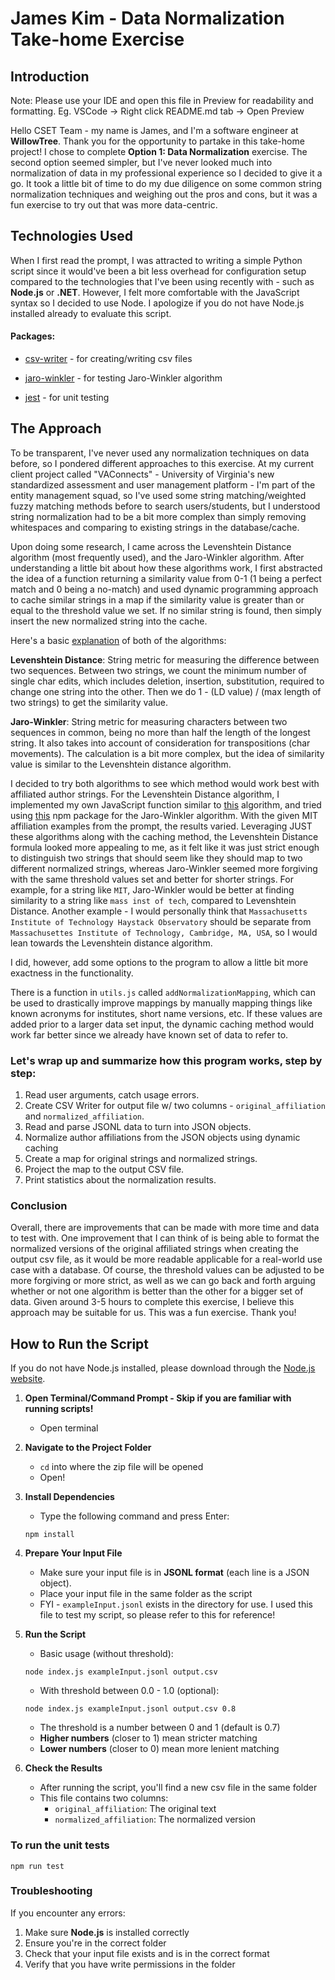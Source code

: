 # James Kim - Data Normalization Take-home Exercise

## Introduction

Note: Please use your IDE and open this file in Preview for readability and formatting. Eg. VSCode -> Right click README.md tab -> Open Preview

Hello CSET Team - my name is James, and I'm a software engineer at **WillowTree**. Thank you for the opportunity to partake in this take-home project!
I chose to complete **Option 1: Data Normalization** exercise. The second option seemed simpler, but I've never looked much into normalization of data
in my professional experience so I decided to give it a go. It took a little bit of time to do my due diligence on some common string normalization
techniques and weighing out the pros and cons, but it was a fun exercise to try out that was more data-centric.

## Technologies Used

When I first read the prompt, I was attracted to writing a simple Python script since it would've been a bit less overhead for configuration setup compared to the technologies that I've been using recently with - such as **Node.js** or **.NET**. However, I felt more comfortable with the JavaScript syntax so I decided to use Node. I apologize if you do not have Node.js installed already to evaluate this script.

#### Packages:

- [csv-writer](https://www.npmjs.com/package/csv-writer) - for creating/writing csv files

- [jaro-winkler](https://www.npmjs.com/package/jaro-winkler) - for testing Jaro-Winkler algorithm

- [jest](https://www.npmjs.com/package/jest) - for unit testing

## The Approach

To be transparent, I've never used any normalization techniques on data before, so I pondered different approaches to this exercise.
At my current client project called "VAConnects" - University of Virginia's new standardized assessment and user management
platform - I'm part of the entity management squad, so I've used some string matching/weighted fuzzy matching methods before to search users/students, but I understood string normalization had to be a bit more complex than simply removing whitespaces and comparing to existing strings in the database/cache.

Upon doing some research, I came across the Levenshtein Distance algorithm (most frequently used), and the Jaro-Winkler algorithm. After understanding a little bit about how these algorithms work, I first abstracted the idea of a function returning a similarity value from 0-1 (1 being a perfect match and 0 being a no-match) and used dynamic programming approach to cache similar strings in a map if the similarity value is greater than or equal to the threshold value we set. If no similar string is found, then simply insert the new normalized string into the cache.

Here's a basic [explanation](https://srinivas-kulkarni.medium.com/jaro-winkler-vs-levenshtein-distance-2eab21832fd6) of both of the algorithms:

**Levenshtein Distance**: String metric for measuring the difference between two sequences. Between two strings, we count the minimum number of single char edits, which includes deletion, insertion, substitution, required to change one string into the other. Then we do
1 - (LD value) / (max length of two strings) to get the similarity value.

**Jaro-Winkler**: String metric for measuring characters between two sequences in common, being no more than half the length of the longest string. It also takes into account of consideration for transpositions (char movements). The calculation is a bit more complex, but
the idea of similarity value is similar to the Levenshtein distance algorithm.

I decided to try both algorithms to see which method would work best with affiliated author strings. For the Levenshtein Distance algorithm, I implemented my own JavaScript function similar to [this](https://www.30secondsofcode.org/js/s/levenshtein-distance/) algorithm, and tried using [this](https://www.npmjs.com/package/jaro-winkler) npm package for the Jaro-Winkler algorithm. With the given MIT affiliation examples from the prompt, the results varied. Leveraging JUST these algorithms along with the caching method, the Levenshtein Distance formula looked more appealing to me, as it felt like it was just strict enough to distinguish two strings that should seem like they should map to two different normalized strings, whereas Jaro-Winkler seemed more forgiving with the same threshold values set and better for shorter strings. For example, for a string like `MIT`, Jaro-Winkler would be better at finding similarity to a string like `mass inst of tech`, compared to Levenshtein Distance. Another example - I would personally think that `Massachusetts Institute of Technology Haystack Observatory` should be separate from `Massachusettes Institute of Technology, Cambridge, MA, USA`, so I would lean towards the Levenshtein distance algorithm.

I did, however, add some options to the program to allow a little bit more exactness in the functionality.

There is a function in `utils.js` called `addNormalizationMapping`, which can be used to drastically improve mappings by manually mapping things like known acronyms for institutes, short name versions, etc. If these values are added prior to a larger data set input,
the dynamic caching method would work far better since we already have known set of data to refer to.

### Let's wrap up and summarize how this program works, step by step:

1. Read user arguments, catch usage errors.
2. Create CSV Writer for output file w/ two columns - `original_affiliation` and `normalized_affiliation`.
3. Read and parse JSONL data to turn into JSON objects.
4. Normalize author affiliations from the JSON objects using dynamic caching
5. Create a map for original strings and normalized strings.
6. Project the map to the output CSV file.
7. Print statistics about the normalization results.

### Conclusion

Overall, there are improvements that can be made with more time and data to test with. One improvement that I can think of is being able to format the normalized versions of the original affiliated strings when creating the output csv file, as it would be more readable applicable for a real-world use case with a database. Of course, the threshold values can be adjusted to be more forgiving or more strict, as well as we can go back and forth arguing whether or not one algorithm is better than the other for a bigger set of data. Given around 3-5 hours to complete this exercise, I believe this approach may be suitable for us. This was a fun exercise. Thank you!

## How to Run the Script

If you do not have Node.js installed, please download through the [Node.js website](https://nodejs.org/en/download).

1. **Open Terminal/Command Prompt - Skip if you are familiar with running scripts!**

   - Open terminal

2. **Navigate to the Project Folder**

   - `cd` into where the zip file will be opened
   - Open!

3. **Install Dependencies**

   - Type the following command and press Enter:

   ```
   npm install
   ```

4. **Prepare Your Input File**

   - Make sure your input file is in **JSONL format** (each line is a JSON object).
   - Place your input file in the same folder as the script
   - FYI - `exampleInput.jsonl` exists in the directory for use. I used this file to test my script, so please refer to this for reference!

5. **Run the Script**

   - Basic usage (without threshold):

   ```
   node index.js exampleInput.jsonl output.csv
   ```

   - With threshold between 0.0 - 1.0 (optional):

   ```
   node index.js exampleInput.jsonl output.csv 0.8
   ```

   - The threshold is a number between 0 and 1 (default is 0.7)
   - **Higher numbers** (closer to 1) mean stricter matching
   - **Lower numbers** (closer to 0) mean more lenient matching

6. **Check the Results**
   - After running the script, you'll find a new csv file in the same folder
   - This file contains two columns:
     - `original_affiliation`: The original text
     - `normalized_affiliation`: The normalized version

### To run the unit tests

```
npm run test
```

### Troubleshooting

If you encounter any errors:

1. Make sure **Node.js** is installed correctly
2. Ensure you're in the correct folder
3. Check that your input file exists and is in the correct format
4. Verify that you have write permissions in the folder
